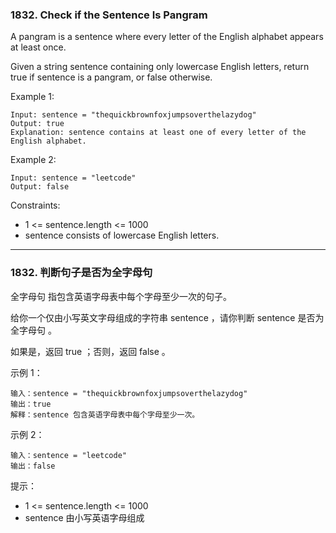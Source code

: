 ### 1832. Check if the Sentence Is Pangram
A pangram is a sentence where every letter of the English alphabet appears at least once.

Given a string sentence containing only lowercase English letters, return true if sentence is a pangram, or false otherwise.



Example 1:

	Input: sentence = "thequickbrownfoxjumpsoverthelazydog"
	Output: true
	Explanation: sentence contains at least one of every letter of the English alphabet.

Example 2:

	Input: sentence = "leetcode"
	Output: false



Constraints:

* 1 <= sentence.length <= 1000
* sentence consists of lowercase English letters.

----

### 1832. 判断句子是否为全字母句

全字母句 指包含英语字母表中每个字母至少一次的句子。

给你一个仅由小写英文字母组成的字符串 sentence ，请你判断 sentence 是否为 全字母句 。

如果是，返回 true ；否则，返回 false 。



示例 1：

	输入：sentence = "thequickbrownfoxjumpsoverthelazydog"
	输出：true
	解释：sentence 包含英语字母表中每个字母至少一次。

示例 2：

	输入：sentence = "leetcode"
	输出：false



提示：

* 1 <= sentence.length <= 1000
* sentence 由小写英语字母组成
